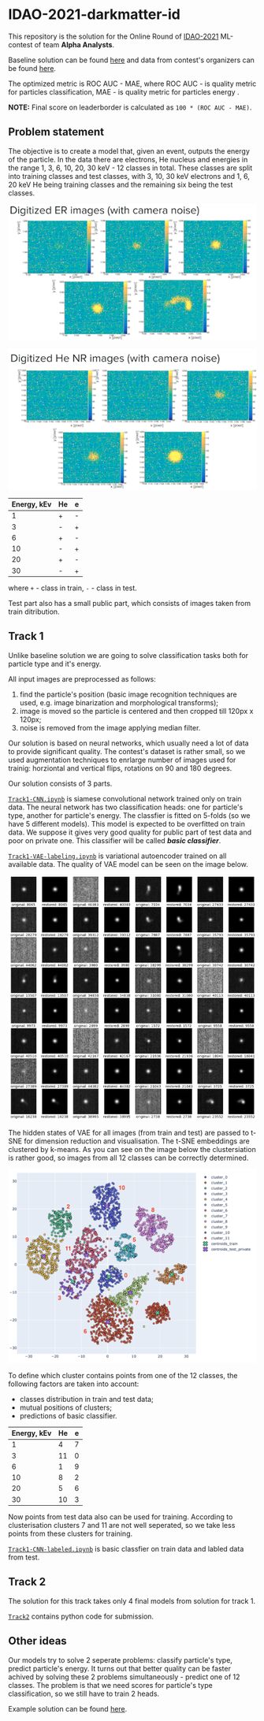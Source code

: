 # IDAO-2021-darkmatter-id

This repository is the solution for the Online Round of [IDAO-2021](https://idao.world/) ML-contest of team **Alpha Analysts**.

Baseline solution can be found [here](https://github.com/abdalazizrashid/idao-21-baseline) and data from contest's organizers can be found [here](https://disk.yandex.ru/d/IC_vZbCcsEt03g).

The optimized metric is ROC AUC - MAE, where ROC AUC - is quality metric for particles classification, MAE - is quality metric for particles energy .

**NOTE:** Final score on leaderborder is calculated as `100 * (ROC AUC - MAE)`.

## Problem statement

The objective is to create a model that, given an event, outputs the energy of the particle.
In the data there are electrons, He nucleus and energies in the range 1, 3, 6, 10, 20, 30 keV - 12 classes in total. These classes are split into training classes and test classes, with 3, 10, 30 keV electrons and 1, 6, 20 keV He being training classes and the remaining six being the test classes.

![images/vae_reconstruction.png](images/statement_01.png)

![images/vae_reconstruction.png](images/statement_02.png)

| Energy, kEv | He | e |
|-------------|----|---|
| 1           | +  | - |
| 3           | -  | + |
| 6           | +  | - |
| 10          | -  | + |
| 20          | +  | - |
| 30          | -  | + |

where `+` - class in train, `-` - class in test.

Test part also has a small public part, which consists of images taken from train ditribution.

## Track 1

Unlike baseline solution we are going to solve classification tasks both for particle type and it's energy.

All input images are preprocessed as follows:
1. find the particle's position (basic image recognition techniques are used, e.g. image binarization and morphological transforms);
2. image is moved so the particle is centered and then cropped till 120px x 120px;
3. noise is removed from the image applying median filter.

Our solution is based on neural networks, which usually need a lot of data to provide significant quality. The contest's dataset is rather small, so we used augmentation techniques to enrlarge number of images used for trainig: horziontal and vertical flips, rotations on 90 and 180 degrees.

Our solution consists of 3 parts.

[`Track1-CNN.ipynb`](Track1-CNN.ipynb) is siamese convolutional network trained only on train data. The neural network has two classification heads: one for particle's type, another for particle's energy. The classfier is fitted on 5-folds (so we have 5 different models). This model is expected to be overfitted on train data. We suppose it gives very good quality for public part of test data and poor on private one. This classifier will be called ***basic classifier***.

[`Track1-VAE-labeling.ipynb`](Track1-VAE-labeling.ipynb) is variational autoencoder trained on all available data. The quality of VAE model can be seen on the image below.

![images/vae_reconstruction.png](images/vae_reconstruction.png)

The hidden states of VAE for all images (from train and test) are passed to t-SNE for dimension reduction and visualisation. The t-SNE embeddings are clustered by k-means. As you can see on the image below the clustersiation is rather good, so images from all 12 classes can be correctly determined.

![images/tsne_clusterization.png](images/tsne_clusterization.png)

To define which cluster contains points from one of the 12 classes, the following factors are taken into account:
* classes distribution in train and test data;
* mutual positions of clusters;
* predictions of basic classifier.

| Energy, kEv | He | e |
|-------------|----|---|
| 1           | 4  | 7 |
| 3           | 11 | 0 |
| 6           | 1  | 9 |
| 10          | 8  | 2 |
| 20          | 5  | 6 |
| 30          | 10 | 3 |

Now points from test data also can be used for training. According to clusterisation clusters 7 and 11 are not well seperated, so we take less points from these clusters for training.

[`Track1-CNN-labeled.ipynb`](Track1-CNN-labeled.ipynb) is basic classfier on train data and labled data from test.

## Track 2

The solution for this track takes only 4 final models from solution for track 1.

[`Track2`](Track2) contains python code for submission.

## Other ideas

Our models try to solve 2 seperate problems: classify particle's type, predict particle's energy.
It turns out that better quality can be faster achived by solving these 2 problems simultaneously - predict one of 12 classes.
The problem is that we need scores for particle's type classification, so we still have to train 2 heads.

Example solution can be found [here](extra/Track1-CNN-labeled-2.ipynb). 
